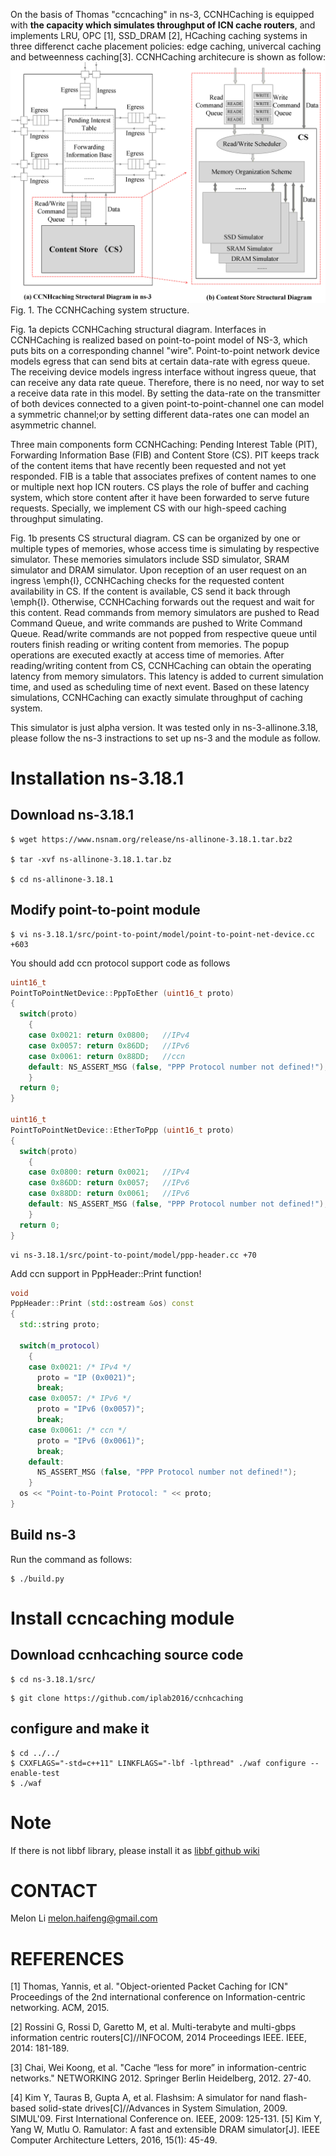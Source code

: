 On the basis of Thomas "ccncaching" in ns-3, CCNHCaching is equipped with **the capacity which simulates throughput of ICN cache routers**, and implements LRU, OPC [1], SSD\_DRAM [2], HCaching caching systems in three differenct cache placement policies: edge caching, univercal caching and betweenness caching[3].
CCNHCaching architecure is shown as follow:
![](https://github.com/iplab2016/wiki/blob/master/ccncaching-HCaching/images/ccnhcaching-v3.jpg)
Fig. 1. The CCNHCaching system structure.


Fig. 1a depicts CCNHCaching structural diagram.
Interfaces in CCNHCaching is realized based on point-to-point model of NS-3, which puts bits on a corresponding channel "wire".
Point-to-point network device models egress that can send bits at certain data-rate with egress queue.
The receiving device models ingress interface without ingress queue, that can receive any data rate queue.
Therefore, there is no need, nor way to set a receive data rate in this model.
By setting the data-rate on the transmitter of both devices connected to a given point-to-point-channel one can model a symmetric channel;or by setting different data-rates one can model an asymmetric channel.

Three main components form CCNHCaching: Pending Interest Table (PIT), Forwarding Information Base (FIB) and Content Store (CS).
PIT keeps track of the content items that have recently been requested and not yet responded.
FIB is a table that associates prefixes of content names to one or multiple next hop ICN routers.
CS plays the role of buffer and caching system, which store content after it have been forwarded to serve future requests.
Specially, we implement CS with our high-speed caching throughput simulating.

Fig. 1b presents CS structural diagram.
CS can be organized by one or multiple types of memories, whose access time is simulating by respective simulator.
These memories simulators include SSD simulator, SRAM simulator and DRAM simulator. 
Upon reception of an user request on an ingress \emph{I}, CCNHCaching checks for the requested content availability in CS.
If the content is available, CS send it back through \emph{I}.
Otherwise, CCNHCaching forwards out the request and wait for this content.
Read commands from memory simulators are pushed to Read Command Queue, and write commands are pushed to Write Command Queue.
Read/write commands are not popped from respective queue until routers finish reading or writing content from memories.
The popup operations are executed exactly at access time of memories.
After reading/writing content from CS, CCNHCaching can obtain the operating latency from memory simulators.
This latency is added to current simulation time, and used as scheduling time of next event. 
Based on these latency simulations, CCNHCaching can exactly simulate throughput of caching system.



This simulator is just alpha version. 
It was tested only in ns-3-allinone.3.18, please follow the ns-3 instractions to set up ns-3 and the module as follow. 

# Installation ns-3.18.1

## Download ns-3.18.1 

```shell
$ wget https://www.nsnam.org/release/ns-allinone-3.18.1.tar.bz2

$ tar -xvf ns-allinone-3.18.1.tar.bz

$ cd ns-allinone-3.18.1
```

## Modify point-to-point module
```shell
$ vi ns-3.18.1/src/point-to-point/model/point-to-point-net-device.cc +603
```

You should add ccn protocol support code as follows
```cpp
uint16_t
PointToPointNetDevice::PppToEther (uint16_t proto)
{
  switch(proto)
    {
    case 0x0021: return 0x0800;   //IPv4
    case 0x0057: return 0x86DD;   //IPv6
    case 0x0061: return 0x88DD;   //ccn
    default: NS_ASSERT_MSG (false, "PPP Protocol number not defined!");
    }
  return 0;
}

uint16_t
PointToPointNetDevice::EtherToPpp (uint16_t proto)
{
  switch(proto)
    {
    case 0x0800: return 0x0021;   //IPv4
    case 0x86DD: return 0x0057;   //IPv6
    case 0x88DD: return 0x0061;   //IPv6
    default: NS_ASSERT_MSG (false, "PPP Protocol number not defined!");
    }
  return 0;
}
```

```shell
vi ns-3.18.1/src/point-to-point/model/ppp-header.cc +70
```
Add ccn support in PppHeader::Print function!
```cpp
void
PppHeader::Print (std::ostream &os) const
{
  std::string proto;

  switch(m_protocol)
    {
    case 0x0021: /* IPv4 */
      proto = "IP (0x0021)";
      break;
    case 0x0057: /* IPv6 */
      proto = "IPv6 (0x0057)";
      break;
    case 0x0061: /* ccn */
      proto = "IPv6 (0x0061)";
      break;
    default:
      NS_ASSERT_MSG (false, "PPP Protocol number not defined!");
    }
  os << "Point-to-Point Protocol: " << proto;
}
```
## Build ns-3
Run the command as follows:
```shell
$ ./build.py
```


# Install ccncaching module

## Download ccnhcaching source code
```shell
$ cd ns-3.18.1/src/
```

```shell
$ git clone https://github.com/iplab2016/ccnhcaching
```




## configure and make it

```shell
$ cd ../../
$ CXXFLAGS="-std=c++11" LINKFLAGS="-lbf -lpthread" ./waf configure --enable-test
$ ./waf
```

# Note
If there is not libbf library, please install it as [libbf github wiki](https://github.com/iplab2016/libbf)

# CONTACT
Melon Li
melon.haifeng@gmail.com

# REFERENCES
[1] Thomas, Yannis, et al. "Object-oriented Packet Caching for ICN" Proceedings of the 2nd international conference on Information-centric networking. ACM, 2015.

[2] Rossini G, Rossi D, Garetto M, et al. Multi-terabyte and multi-gbps information centric routers[C]//INFOCOM, 2014 Proceedings IEEE. IEEE, 2014: 181-189.

[3] Chai, Wei Koong, et al. "Cache “less for more” in information-centric networks." NETWORKING 2012. Springer Berlin Heidelberg, 2012. 27-40.

[4] Kim Y, Tauras B, Gupta A, et al. Flashsim: A simulator for nand flash-based solid-state drives[C]//Advances in System Simulation, 2009. SIMUL'09. First International Conference on. IEEE, 2009: 125-131.
[5] Kim Y, Yang W, Mutlu O. Ramulator: A fast and extensible DRAM simulator[J]. IEEE Computer Architecture Letters, 2016, 15(1): 45-49.

